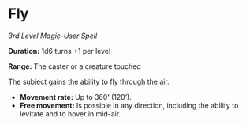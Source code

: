 # Fly

*3rd Level Magic-User Spell*

**Duration:** 1d6 turns +1 per level

**Range:** The caster or a creature touched

The subject gains the ability to fly through the air.

- **Movement rate:** Up to 360’ (120’).
- **Free movement:** Is possible in any direction, including the ability to levitate and to hover in mid-air.